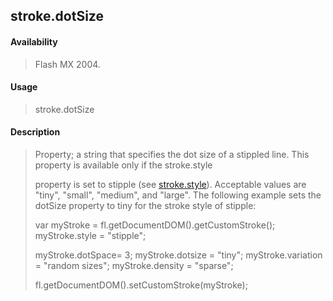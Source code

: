 ## stroke.dotSize

#### Availability

> Flash MX 2004.

#### Usage

> stroke.dotSize

#### Description

> Property; a string that specifies the dot size of a stippled line. This property is available only if the stroke.style
>
> property is set to stipple (see [stroke.style](#_bookmark898)). Acceptable values are "tiny", "small", "medium", and "large". The following example sets the dotSize property to tiny for the stroke style of stipple:
>
> var myStroke = fl.getDocumentDOM().getCustomStroke(); myStroke.style = "stipple";
>
> myStroke.dotSpace= 3; myStroke.dotsize = "tiny"; myStroke.variation = "random sizes"; myStroke.density = "sparse";
>
> fl.getDocumentDOM().setCustomStroke(myStroke);
